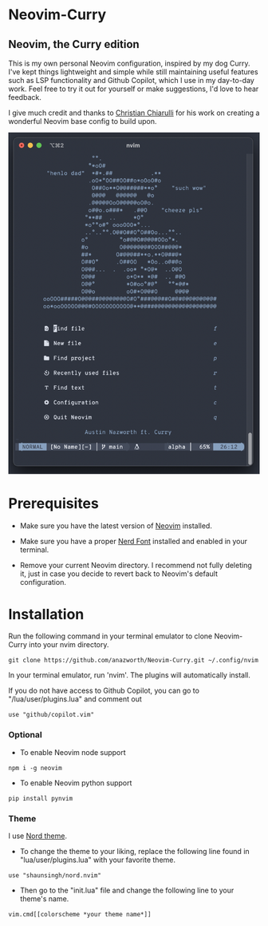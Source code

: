 # Neovim-Curry
## Neovim, the Curry edition
This is my own personal Neovim configuration, inspired by my dog Curry. I've
kept things lightweight and simple while still maintaining useful features such
as LSP functionality and Github Copilot, which I use in my day-to-day work.
Feel free to try it out for yourself or make suggestions, I'd love to hear
feedback.

I give much credit and thanks to [Christian Chiarulli](github.com/ChristianChiarulli) for his work
on creating a wonderful Neovim base config to build upon.

![Curry](screenshots/Curry.png)

# Prerequisites
- Make sure you have the latest version of [Neovim](https://github.com/neovim/neovim) installed.

- Make sure you have a proper [Nerd Font](https://nerdfonts.com) installed and enabled in your terminal.

- Remove your current Neovim directory. I recommend not fully deleting it, just in case you decide to revert back to Neovim's default configuration.

# Installation
Run the following command in your terminal emulator to clone Neovim-Curry into your nvim directory.

```
git clone https://github.com/anazworth/Neovim-Curry.git ~/.config/nvim
```

In your terminal emulator, run 'nvim'. The plugins will automatically install.

If you do not have access to Github Copilot, you can go to "/lua/user/plugins.lua" and comment out
```
use "github/copilot.vim"
```

### Optional

- To enable Neovim node support

```
npm i -g neovim
```

- To enable Neovim python support

```
pip install pynvim
```

### Theme

I use [Nord theme](https://www.nordtheme.com).
- To change the theme to your liking, replace the following line found in "lua/user/plugins.lua" with your favorite theme.
```
use "shaunsingh/nord.nvim"
```

- Then go to the "init.lua" file and change the following line to your theme's name.
```
vim.cmd[[colorscheme *your theme name*]]
```
